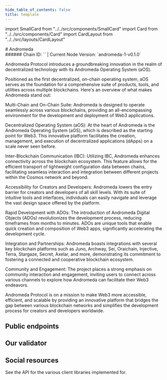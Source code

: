 ```yaml
---
hide_table_of_contents: false
title: template
---
```


import SmallCard from "../../src/components/SmallCard"
import Card from "../../src/components/Card"
import CardLayout from "../../src/layouts/CardLayout"

<div class="h1-with-icon icon-andromeda">
# Andromeda
</div>
###### Chain ID: `` | Current Node Version: `andromeda-1-v0.1.0`

Andromeda Protocol introduces a groundbreaking innovation in the realm of decentralized technology with its Andromeda Operating System (aOS).

Positioned as the first decentralized, on-chain operating system, aOS serves as the foundation for a comprehensive suite of products, tools, and utilities across multiple blockchains. Here's an overview of what makes Andromeda stand out:

Multi-Chain and On-Chain Suite: Andromeda is designed to operate seamlessly across various blockchains, providing an all-encompassing environment for the development and deployment of Web3 applications.

Decentralized Operating System (aOS): At the heart of Andromeda is the Andromeda Operating System (aOS), which is described as the starting point for Web3. This innovative platform facilitates the creation, management, and execution of decentralized applications (dApps) on a scale never seen before.

Inter-Blockchain Communication (IBC): Utilizing IBC, Andromeda enhances connectivity across the blockchain ecosystem. This feature allows for the efficient transport of lightweight configuration data between chains, facilitating seamless interaction and integration between different projects within the Cosmos network and beyond.

Accessibility for Creators and Developers: Andromeda lowers the entry barrier for creators and developers of all skill levels. With its suite of intuitive tools and interfaces, individuals can easily navigate and leverage the vast design space offered by the platform.

Rapid Development with ADOs: The introduction of Andromeda Digital Objects (ADOs) revolutionizes the development process, reducing timeframes from months to minutes. ADOs are unique tools that enable quick creation and composition of Web3 apps, significantly accelerating the development cycle.

Integration and Partnerships: Andromeda boasts integrations with several key blockchain platforms such as Juno, Archway, Sei, Oraichain, Injective, Terra, Stargaze, Secret, Axelar, and more, demonstrating its commitment to fostering a connected and cooperative blockchain ecosystem.

Community and Engagement: The project places a strong emphasis on community interaction and engagement, inviting users to connect across various channels to explore how Andromeda can facilitate their Web3 endeavors.

Andromeda Protocol is on a mission to make Web3 more accessible, efficient, and scalable by providing an innovative platform that bridges the gap between various blockchain networks and simplifies the development process for creators and developers worldwide.

## Public endpoints 

<CardLayout autoFitEnabled={true}>
    
    
    
</CardLayout>

## Our validator

<CardLayout autoFitEnabled={true}>
    <Card
        to="#"
        header={{
            label: "[NODERS]TEAM",
            translateId: "development-setup",
        }}
        body={{
            label: "Trusted blockchain validator",
        }}
        iconPath="img/kotlin-icon-32.svg"
    />
</CardLayout>

## Social resources
See the API for the various client libraries implemented for.

<CardLayout autoFitEnabled={false}>
    <SmallCard to="https://www.andromedaprotocol.io/" header={{label: "Website", translateId: "social-telegram"}} iconPath="img/website-icon.svg"/>
    <SmallCard to="https://github.com/andromedaprotocol" header={{label: "GitHub", translateId: "social-telegram"}} iconPath="img/github-icon.svg"/>
    <SmallCard to="https://discord.gg/GBd6buKYyZ" header={{label: "Discord", translateId: "social-telegram"}} iconPath="img/discord-icon.svg"/>
    <SmallCard to="https://twitter.com/andromedaprot" header={{label: "X", translateId: "social-telegram"}} iconPath="img/x-icon.svg"/>
    <SmallCard to="https://t.me/andromedaprotocol" header={{label: "Telegram", translateId: "social-telegram"}} iconPath="img/telegram-icon.svg"/>
</CardLayout>
